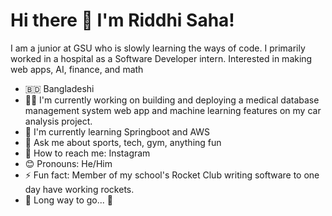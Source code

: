 # Hi there 👋 I'm Riddhi Saha!

I am a junior at GSU who is slowly learning the ways of code. I primarily worked in a hospital as a Software Developer intern. Interested in making web apps, AI, finance, and math

- 🇧🇩 Bangladeshi
- 🏋️‍♂️ I'm currently working on building and deploying a medical database management system web app and machine learning features on my car analysis project.
- 🚀 I'm currently learning Springboot and AWS
- 💬 Ask me about sports, tech, gym, anything fun
- 📢 How to reach me: Instagram
- 😊 Pronouns: He/Him
- ⚡ Fun fact: Member of my school's Rocket Club writing software to one day have working rockets.
- 🚀 Long way to go... 💪
